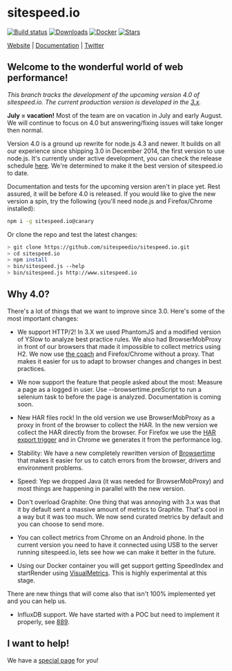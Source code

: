 # sitespeed.io

[![Build status][travis-image-4]][travis-url]
[![Downloads][downloads-image]][downloads-url]
[![Docker][docker-image]][docker-url]
[![Stars][stars-image]][stars-url]


[Website](https://www.sitespeed.io) | [Documentation](https://www.sitespeed.io/documentation/) | [Twitter](https://twitter.com/SiteSpeedio)

## Welcome to the wonderful world of web performance!

*This branch tracks the development of the upcoming version 4.0 of sitespeed.io.
The current production version is developed in the [3.x](https://github.com/sitespeedio/sitespeed.io/tree/3.x).*

**July = vacation!** Most of the team are on vacation in July and early August. We will continue to focus on 4.0 but answering/fixing issues will take longer then normal.

Version 4.0 is a ground up rewrite for node.js 4.3 and newer. It builds on all our experience since shipping 3.0 in December 2014,
the first version to use node.js. It's currently under active development, you can check the release schedule [here](https://github.com/sitespeedio/sitespeed.io/milestones).  We're determined to make it the best version of sitespeed.io to date.

Documentation and tests for the upcoming version aren't in place yet. Rest assured, it will be before 4.0 is released.
If you would like to give the new version a spin, try the following (you'll need node.js and Firefox/Chrome installed):

```bash
npm i -g sitespeed.io@canary
```
Or clone the repo and test the latest changes:

```bash
> git clone https://github.com/sitespeedio/sitespeed.io.git
> cd sitespeed.io
> npm install
> bin/sitespeed.js --help
> bin/sitespeed.js http://www.sitespeed.io
```

## Why 4.0?
There's a lot of things that we want to improve since 3.0. Here's some of the most important changes:

* We support HTTP/2! In 3.X we used PhantomJS and a modified version of YSlow to analyze best practice rules. We also had BrowserMobProxy in front of our browsers that made it impossible to collect metrics using H2. We now use [the coach](https://github.com/sitespeedio/coach) and Firefox/Chrome without a proxy. That makes it easier for us to adapt to browser changes and changes in best practices.

* We now support the feature that people asked about the most: Measure a page as a logged in user. Use --browsertime.preScript to run a selenium task to before the page is analyzed. Documentation is coming soon.

* New HAR files rock! In the old version we use BrowserMobProxy as a proxy in front of the browser to collect the HAR. In the new version we collect the HAR directly from the browser. For Firefox we use the [HAR export trigger](https://github.com/firebug/har-export-trigger) and in Chrome we generates it from the performance log.

* Stability: We have a new completely rewritten version of [Browsertime](https://github.com/tobli/browsertime) that makes it easier for us to catch errors from the browser, drivers and environment problems.  

* Speed: Yep we dropped Java (it was needed for BrowserMobProxy) and most things are happening in parallel with the new version.

* Don't overload Graphite: One thing that was annoying with 3.x was that it by default sent a massive amount of metrics to Graphite. That's cool in a way but it was too much. We now send curated metrics by default and you can choose to send more.

* You can collect metrics from Chrome on an Android phone. In the current version you need to have it connected using USB to the server running sitespeed.io, lets see how we can make it better in the future.

* Using our Docker container you will get support getting SpeedIndex and startRender using [VisualMetrics](https://github.com/WPO-Foundation/visualmetrics). This is highly experimental at this stage.

There are new things that will come also that isn't 100% implemented yet and you can help us.
* InfluxDB support. We have started with a POC but need to implement it properly, see [889](https://github.com/sitespeedio/sitespeed.io/issues/889).

## I want to help!
We have a [special page](HELP.md) for you!

[travis-image-4]: https://img.shields.io/travis/sitespeedio/sitespeed.io/4.0.svg?style=flat-square
[travis-url]: https://travis-ci.org/sitespeedio/sitespeed.io/branches
[stars-url]: https://github.com/sitespeedio/sitespeed.io/stargazers
[stars-image]: https://img.shields.io/github/stars/sitespeedio/sitespeed.io.svg?style=flat-square
[downloads-image]: http://img.shields.io/npm/dm/sitespeed.io.svg?style=flat-square
[downloads-url]: https://npmjs.org/package/sitespeed.io
[docker-image]: https://img.shields.io/docker/pulls/sitespeedio/sitespeed.io.svg
[docker-url]: https://hub.docker.com/r/sitespeedio/sitespeed.io/
